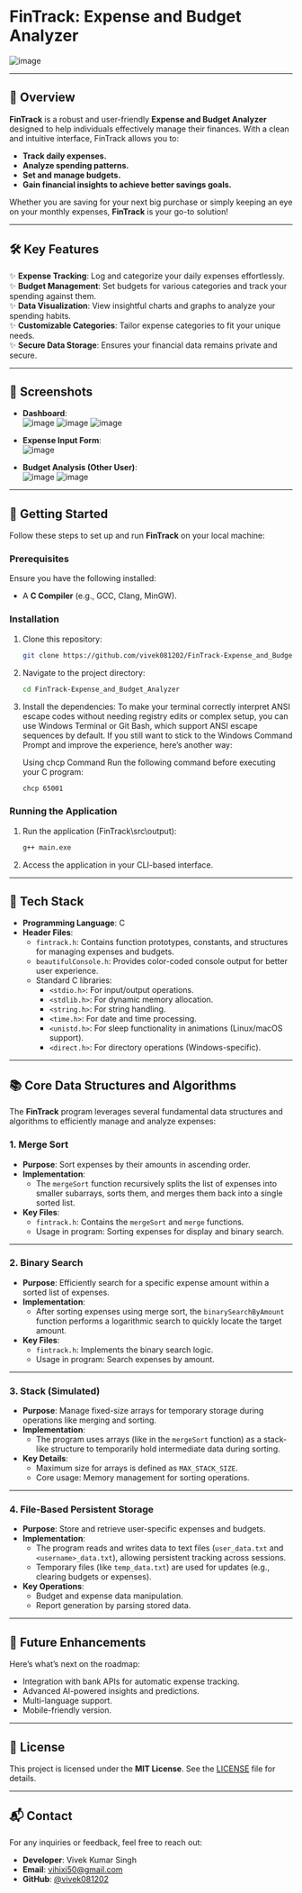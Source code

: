 # FinTrack: Expense and Budget Analyzer

![image](https://github.com/user-attachments/assets/037d6193-0280-4394-89ce-b84ff6bbfd13)


---

## 🌟 **Overview**

**FinTrack** is a robust and user-friendly **Expense and Budget Analyzer** designed to help individuals effectively manage their finances. With a clean and intuitive interface, FinTrack allows you to:
- **Track daily expenses.**
- **Analyze spending patterns.**
- **Set and manage budgets.**
- **Gain financial insights to achieve better savings goals.**

Whether you are saving for your next big purchase or simply keeping an eye on your monthly expenses, **FinTrack** is your go-to solution!

---

## 🛠️ **Key Features**

✨ **Expense Tracking**: Log and categorize your daily expenses effortlessly.  
✨ **Budget Management**: Set budgets for various categories and track your spending against them.  
✨ **Data Visualization**: View insightful charts and graphs to analyze your spending habits.  
✨ **Customizable Categories**: Tailor expense categories to fit your unique needs.  
✨ **Secure Data Storage**: Ensures your financial data remains private and secure.

---

## 📸 **Screenshots**

- **Dashboard**:  
![image](https://github.com/user-attachments/assets/096e1b1a-77a8-4bf4-84a1-c101215bf7d4)
![image](https://github.com/user-attachments/assets/07a3c9e5-d9c7-4d79-b8d1-897881b8a4d1)
![image](https://github.com/user-attachments/assets/8d0576a1-ff64-4386-910f-447b7cbf9760)

- **Expense Input Form**:  
![image](https://github.com/user-attachments/assets/6f2b39da-6ff4-44bc-878b-7ce7b25ea768)


- **Budget Analysis (Other User)**:  
![image](https://github.com/user-attachments/assets/24772eed-36a6-4b31-b9cd-b1983fffc7b8)
![image](https://github.com/user-attachments/assets/274c5d1d-6d28-4451-bdab-7e81768d2fc4)



---

## 🚀 **Getting Started**

Follow these steps to set up and run **FinTrack** on your local machine:

### Prerequisites

Ensure you have the following installed:
- A **C Compiler** (e.g., GCC, Clang, MinGW). 

### Installation

1. Clone this repository:
   ```bash
   git clone https://github.com/vivek081202/FinTrack-Expense_and_Budget_Analyzer.git
   ```
2. Navigate to the project directory:
   ```bash
   cd FinTrack-Expense_and_Budget_Analyzer
   ```
3. Install the dependencies:
   To make your terminal correctly interpret ANSI escape codes without needing registry edits or complex setup, you can 
   use Windows Terminal or Git Bash, which support ANSI escape sequences by default. If you still want to stick to the 
   Windows Command Prompt and improve the experience, here’s another way:

    Using chcp Command
    Run the following command before executing your C program:
    ```bash
    chcp 65001
    ```

### Running the Application

1. Run the application (FinTrack\src\output):
   ```bash
   g++ main.exe
   ```
2. Access the application in your CLI-based interface.

---

## 🔧 Tech Stack

- **Programming Language**: C  
- **Header Files**:
  - `fintrack.h`: Contains function prototypes, constants, and structures for managing expenses and budgets.
  - `beautifulConsole.h`: Provides color-coded console output for better user experience.
  - Standard C libraries:  
    - `<stdio.h>`: For input/output operations.  
    - `<stdlib.h>`: For dynamic memory allocation.  
    - `<string.h>`: For string handling.  
    - `<time.h>`: For date and time processing.  
    - `<unistd.h>`: For sleep functionality in animations (Linux/macOS support).  
    - `<direct.h>`: For directory operations (Windows-specific).  

---

## 📚 Core Data Structures and Algorithms

The **FinTrack** program leverages several fundamental data structures and algorithms to efficiently manage and analyze expenses:

### 1. **Merge Sort**
- **Purpose**: Sort expenses by their amounts in ascending order.  
- **Implementation**:  
  - The `mergeSort` function recursively splits the list of expenses into smaller subarrays, sorts them, and merges them back into a single sorted list.  
- **Key Files**:  
  - `fintrack.h`: Contains the `mergeSort` and `merge` functions.  
  - Usage in program: Sorting expenses for display and binary search.

---

### 2. **Binary Search**
- **Purpose**: Efficiently search for a specific expense amount within a sorted list of expenses.  
- **Implementation**:  
  - After sorting expenses using merge sort, the `binarySearchByAmount` function performs a logarithmic search to quickly locate the target amount.  
- **Key Files**:  
  - `fintrack.h`: Implements the binary search logic.  
  - Usage in program: Search expenses by amount.

---

### 3. **Stack (Simulated)**
- **Purpose**: Manage fixed-size arrays for temporary storage during operations like merging and sorting.  
- **Implementation**:  
  - The program uses arrays (like in the `mergeSort` function) as a stack-like structure to temporarily hold intermediate data during sorting.  
- **Key Details**:
  - Maximum size for arrays is defined as `MAX_STACK_SIZE`.  
  - Core usage: Memory management for sorting operations.

---

### 4. **File-Based Persistent Storage**
- **Purpose**: Store and retrieve user-specific expenses and budgets.  
- **Implementation**:  
  - The program reads and writes data to text files (`user_data.txt` and `<username>_data.txt`), allowing persistent tracking across sessions.
  - Temporary files (like `temp_data.txt`) are used for updates (e.g., clearing budgets or expenses).
- **Key Operations**:  
  - Budget and expense data manipulation.  
  - Report generation by parsing stored data.  

---

## 🌈 **Future Enhancements**

Here’s what’s next on the roadmap:
- Integration with bank APIs for automatic expense tracking.
- Advanced AI-powered insights and predictions.
- Multi-language support.
- Mobile-friendly version.
---

## 📜 **License**

This project is licensed under the **MIT License**. See the [LICENSE](LICENSE) file for details.

---

## 📬 **Contact**

For any inquiries or feedback, feel free to reach out:
- **Developer**: Vivek Kumar Singh
- **Email**: [vihixi50@gmail.com](mailto:vihixi50@gmail.com)
- **GitHub**: [@vivek081202](https://github.com/vivek081202)


